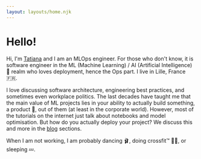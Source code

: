 ```yaml
---
layout: layouts/home.njk
---
```


# Hello!

Hi, I'm <a href="/" class="p-name u-uid u-url" rel="me">Tatiana</a> and I am an MLOps engineer.  For those who don't know, it is software engineer in the ML (Machine Learning) / AI (Artificial Intelligence) 🤖 realm who loves deployment, hence the Ops part. I live in Lille, France 🇫🇷.
 
I love discussing software architecture, engineering best practices, and sometimes even workplace politics. The last decades have taught me that the main value of ML projects lies in your ability to actually build something, a product 👀, out of them (at least in the corporate world). However, most of the tutorials on the internet just talk about notebooks and model optimisation. But how do you actually deploy your project? We discuss this and more in the [blog](/blog) sections.

When I am not working, I am probably dancing 🩰, doing crossfit™️ 🏋️‍♂️, or sleeping 💤.